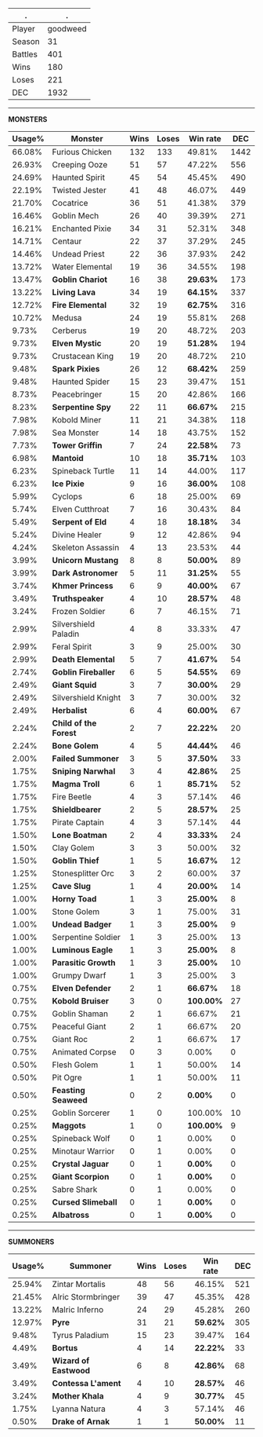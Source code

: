 .|.
|-|-
Player|goodweed
Season|31
Battles|401
Wins|180
Loses|221
DEC|1932

---
**MONSTERS**

Usage%|Monster|Wins|Loses|Win rate|DEC|
-|-|-|-|-|-|
66.08%|Furious Chicken|132|133|49.81%|1442|
26.93%|Creeping Ooze|51|57|47.22%|556|
24.69%|Haunted Spirit|45|54|45.45%|490|
22.19%|Twisted Jester|41|48|46.07%|449|
21.70%|Cocatrice|36|51|41.38%|379|
16.46%|Goblin Mech|26|40|39.39%|271|
16.21%|Enchanted Pixie|34|31|52.31%|348|
14.71%|Centaur|22|37|37.29%|245|
14.46%|Undead Priest|22|36|37.93%|242|
13.72%|Water Elemental|19|36|34.55%|198|
13.47%|**Goblin Chariot**|16|38|**29.63%**|173|
13.22%|**Living Lava**|34|19|**64.15%**|337|
12.72%|**Fire Elemental**|32|19|**62.75%**|316|
10.72%|Medusa|24|19|55.81%|268|
9.73%|Cerberus|19|20|48.72%|203|
9.73%|**Elven Mystic**|20|19|**51.28%**|194|
9.73%|Crustacean King|19|20|48.72%|210|
9.48%|**Spark Pixies**|26|12|**68.42%**|259|
9.48%|Haunted Spider|15|23|39.47%|151|
8.73%|Peacebringer|15|20|42.86%|166|
8.23%|**Serpentine Spy**|22|11|**66.67%**|215|
7.98%|Kobold Miner|11|21|34.38%|118|
7.98%|Sea Monster|14|18|43.75%|152|
7.73%|**Tower Griffin**|7|24|**22.58%**|73|
6.98%|**Mantoid**|10|18|**35.71%**|103|
6.23%|Spineback Turtle|11|14|44.00%|117|
6.23%|**Ice Pixie**|9|16|**36.00%**|108|
5.99%|Cyclops|6|18|25.00%|69|
5.74%|Elven Cutthroat|7|16|30.43%|84|
5.49%|**Serpent of Eld**|4|18|**18.18%**|34|
5.24%|Divine Healer|9|12|42.86%|94|
4.24%|Skeleton Assassin|4|13|23.53%|44|
3.99%|**Unicorn Mustang**|8|8|**50.00%**|89|
3.99%|**Dark Astronomer**|5|11|**31.25%**|55|
3.74%|**Khmer Princess**|6|9|**40.00%**|67|
3.49%|**Truthspeaker**|4|10|**28.57%**|48|
3.24%|Frozen Soldier|6|7|46.15%|71|
2.99%|Silvershield Paladin|4|8|33.33%|47|
2.99%|Feral Spirit|3|9|25.00%|30|
2.99%|**Death Elemental**|5|7|**41.67%**|54|
2.74%|**Goblin Fireballer**|6|5|**54.55%**|69|
2.49%|**Giant Squid**|3|7|**30.00%**|29|
2.49%|Silvershield Knight|3|7|30.00%|32|
2.49%|**Herbalist**|6|4|**60.00%**|67|
2.24%|**Child of the Forest**|2|7|**22.22%**|20|
2.24%|**Bone Golem**|4|5|**44.44%**|46|
2.00%|**Failed Summoner**|3|5|**37.50%**|33|
1.75%|**Sniping Narwhal**|3|4|**42.86%**|25|
1.75%|**Magma Troll**|6|1|**85.71%**|52|
1.75%|Fire Beetle|4|3|57.14%|46|
1.75%|**Shieldbearer**|2|5|**28.57%**|25|
1.75%|Pirate Captain|4|3|57.14%|44|
1.50%|**Lone Boatman**|2|4|**33.33%**|24|
1.50%|Clay Golem|3|3|50.00%|32|
1.50%|**Goblin Thief**|1|5|**16.67%**|12|
1.25%|Stonesplitter Orc|3|2|60.00%|37|
1.25%|**Cave Slug**|1|4|**20.00%**|14|
1.00%|**Horny Toad**|1|3|**25.00%**|8|
1.00%|Stone Golem|3|1|75.00%|31|
1.00%|**Undead Badger**|1|3|**25.00%**|9|
1.00%|Serpentine Soldier|1|3|25.00%|13|
1.00%|**Luminous Eagle**|1|3|**25.00%**|8|
1.00%|**Parasitic Growth**|1|3|**25.00%**|10|
1.00%|Grumpy Dwarf|1|3|25.00%|3|
0.75%|**Elven Defender**|2|1|**66.67%**|18|
0.75%|**Kobold Bruiser**|3|0|**100.00%**|27|
0.75%|Goblin Shaman|2|1|66.67%|21|
0.75%|Peaceful Giant|2|1|66.67%|20|
0.75%|Giant Roc|2|1|66.67%|17|
0.75%|Animated Corpse|0|3|0.00%|0|
0.50%|Flesh Golem|1|1|50.00%|14|
0.50%|Pit Ogre|1|1|50.00%|11|
0.50%|**Feasting Seaweed**|0|2|**0.00%**|0|
0.25%|Goblin Sorcerer|1|0|100.00%|10|
0.25%|**Maggots**|1|0|**100.00%**|9|
0.25%|Spineback Wolf|0|1|0.00%|0|
0.25%|Minotaur Warrior|0|1|0.00%|0|
0.25%|**Crystal Jaguar**|0|1|**0.00%**|0|
0.25%|**Giant Scorpion**|0|1|**0.00%**|0|
0.25%|Sabre Shark|0|1|0.00%|0|
0.25%|**Cursed Slimeball**|0|1|**0.00%**|0|
0.25%|**Albatross**|0|1|**0.00%**|0|

---
**SUMMONERS**

Usage%|Summoner|Wins|Loses|Win rate|DEC|
-|-|-|-|-|-|
25.94%|Zintar Mortalis|48|56|46.15%|521|
21.45%|Alric Stormbringer|39|47|45.35%|428|
13.22%|Malric Inferno|24|29|45.28%|260|
12.97%|**Pyre**|31|21|**59.62%**|305|
9.48%|Tyrus Paladium|15|23|39.47%|164|
4.49%|**Bortus**|4|14|**22.22%**|33|
3.49%|**Wizard of Eastwood**|6|8|**42.86%**|68|
3.49%|**Contessa L'ament**|4|10|**28.57%**|46|
3.24%|**Mother Khala**|4|9|**30.77%**|45|
1.75%|Lyanna Natura|4|3|57.14%|46|
0.50%|**Drake of Arnak**|1|1|**50.00%**|11|
